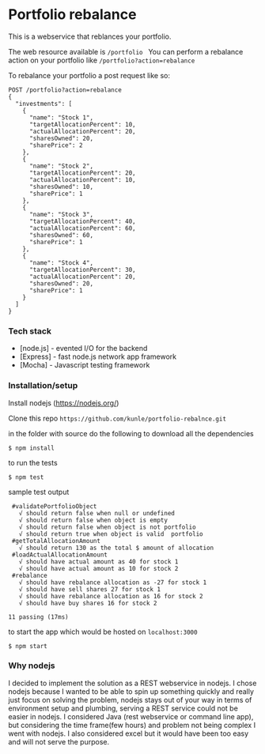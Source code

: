 # Portfolio rebalance

This is a webservice that reblances your portfolio.

The web resource available is ```/portfolio ```
You can perform a rebalance action on your portfolio like ```/portfolio?action=rebalance```

To rebalance your portfolio a post request like so:
```
POST /portfolio?action=rebalance
{
  "investments": [
    {
      "name": "Stock 1",
      "targetAllocationPercent": 10,
      "actualAllocationPercent": 20,
      "sharesOwned": 20,
      "sharePrice": 2
    },
    {
      "name": "Stock 2",
      "targetAllocationPercent": 20,
      "actualAllocationPercent": 10,
      "sharesOwned": 10,
      "sharePrice": 1
    },
    {
      "name": "Stock 3",
      "targetAllocationPercent": 40,
      "actualAllocationPercent": 60,
      "sharesOwned": 60,
      "sharePrice": 1
    },
    {
      "name": "Stock 4",
      "targetAllocationPercent": 30,
      "actualAllocationPercent": 20,
      "sharesOwned": 20,
      "sharePrice": 1
    }
  ]
}
```
### Tech stack
* [node.js] - evented I/O for the backend
* [Express] - fast node.js network app framework
* [Mocha] - Javascript testing framework

### Installation/setup

Install nodejs (https://nodejs.org/)

Clone this repo ```https://github.com/kunle/portfolio-rebalnce.git```

in the folder with source do the following to download all the dependencies
```
$ npm install
```
to run the tests
```
$ npm test
```

sample test output
```
 #validatePortfolioObject
   √ should return false when null or undefined
   √ should return false when object is empty
   √ should return false when object is not portfolio
   √ should return true when object is valid  portfolio
 #getTotalAllocationAmount
   √ should return 130 as the total $ amount of allocation
 #loadActualAllocationAmount
   √ should have actual amount as 40 for stock 1
   √ should have actual amount as 10 for stock 2
 #rebalance
   √ should have rebalance allocation as -27 for stock 1
   √ should have sell shares 27 for stock 1
   √ should have rebalance allocation as 16 for stock 2
   √ should have buy shares 16 for stock 2

11 passing (17ms)
```

to start the app which would be hosted on ```localhost:3000```

```
$ npm start
```

### Why nodejs
I decided to implement the solution as a REST webservice in nodejs. I chose nodejs because I wanted to be able to spin up something quickly and really just focus on solving the problem, nodejs stays out of your way in terms of environment setup and plumbing, serving a REST service could not be easier in nodejs. I considered Java (rest webservice or command line app), but considering the time frame(few hours) and problem not being complex I went with nodejs. I also considered excel but it would have been too easy and will not serve the purpose.


